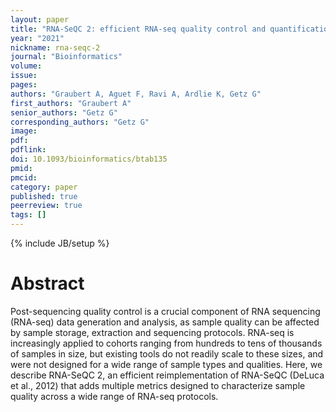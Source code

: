 ```yaml
---
layout: paper
title: "RNA-SeQC 2: efficient RNA-seq quality control and quantification for large cohorts"
year: "2021"
nickname: rna-seqc-2
journal: "Bioinformatics"
volume: 
issue: 
pages: 
authors: "Graubert A, Aguet F, Ravi A, Ardlie K, Getz G"
first_authors: "Graubert A"
senior_authors: "Getz G"
corresponding_authors: "Getz G"
image: 
pdf:
pdflink:
doi: 10.1093/bioinformatics/btab135
pmid:
pmcid:
category: paper
published: true
peerreview: true
tags: []
---
```

{% include JB/setup %}

# Abstract

Post-sequencing quality control is a crucial component of RNA sequencing (RNA-seq) data generation and analysis, as sample quality can be affected by sample storage, extraction and sequencing protocols. RNA-seq is increasingly applied to cohorts ranging from hundreds to tens of thousands of samples in size, but existing tools do not readily scale to these sizes, and were not designed for a wide range of sample types and qualities. Here, we describe RNA-SeQC 2, an efficient reimplementation of RNA-SeQC (DeLuca et al., 2012) that adds multiple metrics designed to characterize sample quality across a wide range of RNA-seq protocols.




